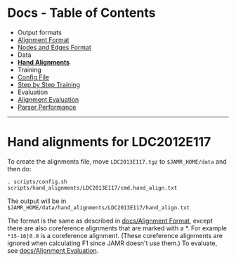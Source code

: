 Docs - Table of Contents
====

 * Output formats
  * [Alignment Format](./Alignment_Format.md)
  * [Nodes and Edges Format](./Nodes_and_Edges_Format.md)
 * Data
  * [**Hand Alignments**](./Hand_Alignments.md)
 * Training
  * [Config File](./Config_File.md)
  * [Step by Step Training](./Step_by_Step_Training.md)
 * Evaluation
  * [Alignment Evaluation](./Alignment_Evaluation.md)
  * [Parser Performance](./Parser_Performance.md)
---

Hand alignments for LDC2012E117
=================

To create the alignments file, move `LDC2013E117.tgz` to `$JAMR_HOME/data` and then do:

    . scripts/config.sh
    scripts/hand_alignments/LDC2013E117/cmd.hand_align.txt

The output will be in `$JAMR_HOME/data/hand_alignments/LDC2013E117/hand_align.txt`

The format is the same as described in [docs/Alignment Format](Alignment_Format.md), except there
are also coreference alignments that are marked with a *.  For example `*15-16|0.0` is a coreference
alignment.  (These coreference alignments are ignored when calculating F1 since JAMR doesn't use
them.)  To evaluate, see [docs/Alignment Evaluation](./Alignment_Evaluation.md).

